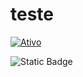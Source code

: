 # teste

[![Ativo](https://img.shields.io/badge/Ativo-%E2%9C%93-brightgreen)](https://sua-url-aqui)

![Static Badge](https://img.shields.io/badge/%E2%9C%85-Ativo-green?logoColor=green&labelColor=green)

